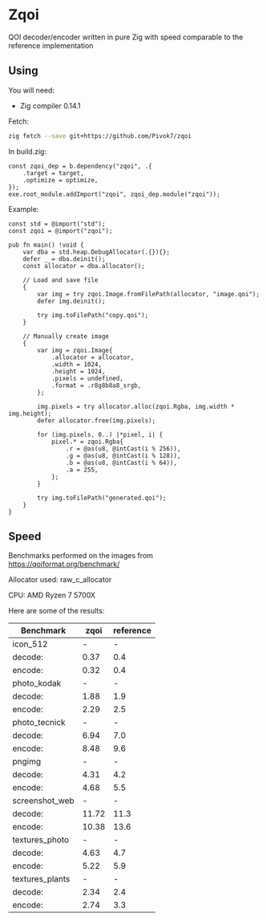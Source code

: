 # Zqoi

QOI decoder/encoder written in pure Zig with speed comparable to the reference implementation

## Using

You will need:

* Zig compiler 0.14.1

Fetch:
```bash
zig fetch --save git+https://github.com/Pivok7/zqoi
```

In build.zig:

```zig
const zqoi_dep = b.dependency("zqoi", .{
    .target = target,
    .optimize = optimize,
});
exe.root_module.addImport("zqoi", zqoi_dep.module("zqoi"));
```
Example:

```zig
const std = @import("std");
const zqoi = @import("zqoi");

pub fn main() !void {
    var dba = std.heap.DebugAllocator(.{}){};
    defer _ = dba.deinit();
    const allocator = dba.allocator();

    // Load and save file
    {
        var img = try zqoi.Image.fromFilePath(allocator, "image.qoi");
        defer img.deinit();

        try img.toFilePath("copy.qoi");
    }

    // Manually create image
    {
        var img = zqoi.Image{
            .allocator = allocator,
            .width = 1024,
            .height = 1024,
            .pixels = undefined,
            .format = .r8g8b8a8_srgb,
        };

        img.pixels = try allocator.alloc(zqoi.Rgba, img.width * img.height);
        defer allocator.free(img.pixels);

        for (img.pixels, 0..) |*pixel, i| {
            pixel.* = zqoi.Rgba{
                .r = @as(u8, @intCast(i % 256)),
                .g = @as(u8, @intCast(i % 128)),
                .b = @as(u8, @intCast(i % 64)),
                .a = 255,
            };
        }

        try img.toFilePath("generated.qoi");
    }
}
```

## Speed

Benchmarks performed on the images from https://qoiformat.org/benchmark/

Allocator used: raw_c_allocator

CPU: AMD Ryzen 7 5700X

Here are some of the results:

|Benchmark      |zqoi   |reference  |
|-              |-      |-          |
|icon_512       |-      |-          |
|decode:        |0.37   |0.4        |
|encode:        |0.32   |0.4        |
|photo_kodak    |-      |-          |
|decode:		|1.88   |1.9        |
|encode:		|2.29   |2.5        |
|photo_tecnick  |-      |-          |
|decode:		|6.94   |7.0        |
|encode:		|8.48   |9.6        |
|pngimg         |-      |-          |
|decode:		|4.31   |4.2        |
|encode:		|4.68   |5.5        |
|screenshot_web |-      |-          |
|decode:		|11.72  |11.3       |
|encode:		|10.38  |13.6       |
|textures_photo |-      |-          |
|decode:		|4.63   |4.7        |
|encode:		|5.22   |5.9        |
|textures_plants|-      |-          |
|decode:		|2.34   |2.4        |
|encode:		|2.74   |3.3        |
